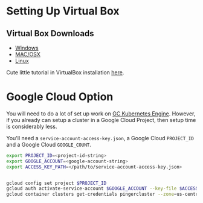 # Setting Up Virtual Box

## Virtual Box Downloads

* [Windows](https://download.virtualbox.org/virtualbox/6.0.6/VirtualBox-6.0.6-130049-Win.exe)
* [MAC/OSX](https://download.virtualbox.org/virtualbox/6.0.6/VirtualBox-6.0.6-130049-OSX.dmg) 
* [Linux](https://www.virtualbox.org/wiki/Linux_Downloads)

Cute little tutorial in VirtualBox installation [here](https://www.wikihow.com/Install-VirtualBox).



# Google Cloud Option

You will need to do a lot of set up work on [GC Kubernetes Engine](https://cloud.google.com/kubernetes-engine/). 
However, if you already can setup a cluster in a Google Cloud Project,
then setup time is considerably less.

You'll need a `service-account-access-key.json`, a Google Cloud `PROJECT_ID` and a Google Cloud `GOOGLE_COUNT`. 


```bash
export PROJECT_ID=<project-id-string>
export GOOGLE_ACCOUNT=<google-account-string>
export ACCESS_KEY_PATH=</path/to/service-account-access-key.json>


gcloud config set project $PROJECT_ID
gcloud auth activate-service-account $GOOGLE_ACCOUNT --key-file $ACCESS_KEY_PATH
gcloud container clusters get-credentials pingercluster --zone=us-central1-a
```